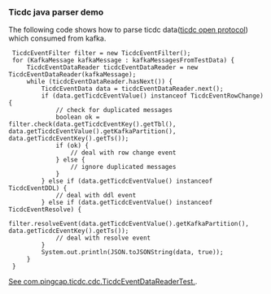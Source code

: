 ### Ticdc java parser demo

The following code shows how to parse ticdc data([ticdc open protocol](https://docs.pingcap.com/tidb/stable/ticdc-open-protocol)) which consumed from kafka.

```
 TicdcEventFilter filter = new TicdcEventFilter();
 for (KafkaMessage kafkaMessage : kafkaMessagesFromTestData) {
     TicdcEventDataReader ticdcEventDataReader = new TicdcEventDataReader(kafkaMessage);
     while (ticdcEventDataReader.hasNext()) {
         TicdcEventData data = ticdcEventDataReader.next();
         if (data.getTicdcEventValue() instanceof TicdcEventRowChange) {
             // check for duplicated messages
             boolean ok = filter.check(data.getTicdcEventKey().getTbl(), data.getTicdcEventValue().getKafkaPartition(), data.getTicdcEventKey().getTs());
             if (ok) {
                 // deal with row change event
             } else {
                 // ignore duplicated messages
             }
         } else if (data.getTicdcEventValue() instanceof TicdcEventDDL) {
             // deal with ddl event
         } else if (data.getTicdcEventValue() instanceof TicdcEventResolve) {
             filter.resolveEvent(data.getTicdcEventValue().getKafkaPartition(), data.getTicdcEventKey().getTs());
             // deal with resolve event
         }
         System.out.println(JSON.toJSONString(data, true));
     }
 }

```
[See com.pingcap.ticdc.cdc.TicdcEventDataReaderTest.](src/test/java/com/pingcap/ticdc/cdc/TicdcEventDataReaderTest.java).
